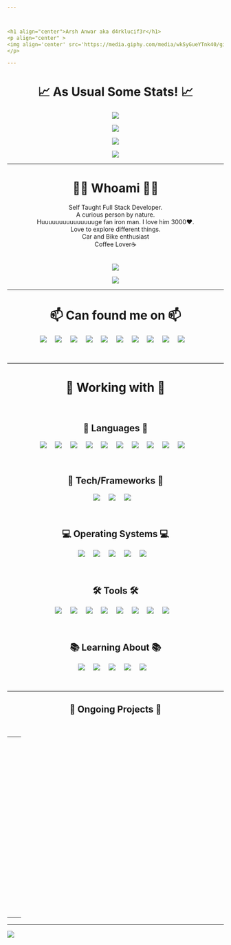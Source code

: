 ```yaml
---



<h1 align="center">Arsh Anwar aka d4rklucif3r</h1>
<p align="center" >
<img align='center' src='https://media.giphy.com/media/wkSyGueYTnk40/giphy.gif' width='200'/>
</p>

---
```

<h1 align="center">📈 As Usual Some Stats! 📈</h1>

<p align="center" >
  <a target="_blank" href="https://github.com/d4rk-lucif3r/github-readme-stats">
  <img src="https://github-readme-stats.d4rk-lucif3r.vercel.app/api?username=d4rk-lucif3r&show_icons=true&theme=dark&layout=compact&count_private=true" />
  </a>
</p>
<p align="center" >
  <a target="_blank" href="https://github.com/d4rk-lucif3r/github-readme-stats">
  <img  src="https://github-readme-stats.d4rk-lucif3r.vercel.app/api/top-langs/?username=d4rk-lucif3r&langs_count=100&layout=compact&theme=dark&custom_title=Arsh%27s%20Most%20Used%20Languages&card_width=444&count_private=true" />
  </a>
</p>
<p align="center" >
  <a target="_blank" href="https://wakatime.com/@d4rklucif3r">
  <img  src="https://github-readme-stats.d4rk-lucif3r.vercel.app/api/wakatime?username=d4rklucif3r&theme=dark&custom_title=Arsh%27s%20Wakatime%20Weekly%20Coding%20Stats&card_width=440" />
  </a>
</p>
<p align="center" >
  <a target="_blank" href="https://github.com/d4rk-lucif3r">
  <img src="https://github-profile-trophy.vercel.app/?username=d4rk-lucif3r&theme=darkhub&no-bg=true&column=3&margin-w=10&margin-h=10&title=MultiLanguage,Commit,Issues,Stars,Repositories,PullRequest," />
  </a>
</p>




---


<h1 align="center" >👨‍💻 Whoami 👨‍💻</h1>

<div align="center">
Self Taught Full Stack Developer.<br>
A curious person by nature. <br>
Huuuuuuuuuuuuuuuge fan iron man. I love him 3000❤.<br>
Love to explore different things. <br>
Car and Bike enthusiast<br>
Coffee Lover☕ <br>
  </br>
</div>
<p align="center">
  <a href="https://d4rk-lucif3r.vercel.app/now-playing?open">
    <!-- Music bars move to the beat and are colored based on the track's happiness, danceability and energy! -->
    <img src="https://d4rk-lucif3r.vercel.app/now-playing">
  </a>
</p>
<!-- <table align='center'>
  <thead>
    <tr>
      <th>🎵 Now Playing 🎵</th>
    </tr>
  </thead>
  <tbody>
    <tr>
      <td><a href="https://d4rk-lucif3r.vercel.app/now-playing?open"><img src="https://d4rk-lucif3r.vercel.app/now-playing" width="540" height="64"></a></td>
    </tr>
  </tbody>
</table> -->
<p align="center">
  <img src="https://d4rk-lucif3r.vercel.app/api/top-played">
</p>
<!-- <table align = 'center' cellspacing="0" cellpadding="0" border="0">
    <thead>
    <tr>
       <td align='center'colspan="2">🎶 My Top Tracks 🎶</td>
    </tr>
  </thead>
  <tbody>
    <tr>
        <td style="text-align: center;">
          <a href="https://now-playing-readme.vercel.app/top-tracks?i=1&open">
            <img src="https://now-playing-readme.vercel.app/top-tracks?i=1" alt=""  />
          </a>
        </td>
        <td style="text-align: center;">
          <a href="https://now-playing-readme.vercel.app/top-tracks?i=2&open">
            <img src="https://now-playing-readme.vercel.app/top-tracks?i=2" alt="" '/>
          </a>
        </td>
    </tr>
    <tr>
        <td style="text-align: center;">
          <a href="https://now-playing-readme.vercel.app/top-tracks?i=3&open">
            <img src="https://now-playing-readme.vercel.app/top-tracks?i=3" alt="" '/>
          </a>
        </td>
        <td style="text-align: center;">
          <a href="https://now-playing-readme.vercel.app/top-tracks?i=4&open">
            <img src="https://now-playing-readme.vercel.app/top-tracks?i=4" alt="" />
          </a>
        </td>
    </tr>
  </tbody>
</table> -->

---

<h1 align="center">📫 Can found me on 📫</h1>
<p align="center">
  <a target="_blank"href="https://www.linkedin.com/in/d4rk-lucif3r/"><img src="https://img.shields.io/badge/-Linkedin-black?style=for-the-badge&logo=Linkedin" /></a>&nbsp;&nbsp;&nbsp;&nbsp;
  <a target="_blank"href="https://twitter.com/d4rklucif3r"><img src="https://img.shields.io/badge/-Twitter-black?style=for-the-badge&logo=Twitter" /></a>&nbsp;&nbsp;&nbsp;&nbsp;
 <a href="https://www.instagram.com/l_u_c_i_f_3_r._"><img src="https://img.shields.io/badge/-Instagram-black?style=for-the-badge&logo=Instagram" /></a>&nbsp;&nbsp;&nbsp;&nbsp;
  <a href="mailto:lucifer78908@gmail.com?subject=Hello%20Arsh,%20From%20Github"><img src="https://img.shields.io/badge/-Gmail-black?style=for-the-badge&logo=Gmail" /></a>&nbsp;&nbsp;&nbsp;&nbsp;
<a href="https://t.me/d4rklucif3r"><img src="https://img.shields.io/badge/-Telegram-black?style=for-the-badge&logo=Telegram" /></a>&nbsp;&nbsp;&nbsp;&nbsp;
<a href="https://www.hackthebox.eu/profile/319127"><img src="https://img.shields.io/badge/-Hackthebox-black?style=for-the-badge&logo=hackthebox" /></a>&nbsp;&nbsp;&nbsp;&nbsp;
<a href="https://www.fiverr.com/arshanwar"><img src="https://img.shields.io/badge/-Fiverr-black?style=for-the-badge&logo=fiverr" /></a>&nbsp;&nbsp;&nbsp;&nbsp;  
<a href="https://www.upwork.com/freelancers/~01a00225f1a2e2731a"><img src="https://img.shields.io/badge/-UpWork-black?style=for-the-badge&logo=upwork" /></a>&nbsp;&nbsp;&nbsp;&nbsp;  
<a href="https://www.kaggle.com/d4rklucif3r"><img src="https://img.shields.io/badge/-Kaggle-black?style=for-the-badge&logo=kaggle" /></a>&nbsp;&nbsp;&nbsp;&nbsp;
<a href="https://contra.com/arsh_anwar"><img src="https://img.shields.io/badge/-Contra-black?style=for-the-badge&logo=contra" /></a>&nbsp;&nbsp;&nbsp;&nbsp;    
</p>
</br>

---


<h1 align="center">💼 Working with 💼</h1>
</br>
<h2 align="center">📙 Languages 📙</h2>

<p align="center">
  <a target="_blank"><img src="https://img.shields.io/badge/-C-black?style=for-the-badge&logo=C" /></a>&nbsp;&nbsp;&nbsp;&nbsp;
  <a target="_blank"><img src="https://img.shields.io/badge/-C++-black?style=for-the-badge&logo=c%2B%2B" /></a>&nbsp;&nbsp;&nbsp;&nbsp;
  <a target="_blank"><img src="https://img.shields.io/badge/-Python-black?style=for-the-badge&logo=Python" /></a>&nbsp;&nbsp;&nbsp;&nbsp;
  <a target="_blank"><img src="https://img.shields.io/badge/-Kotlin-black?style=for-the-badge&logo=Kotlin" /></a>&nbsp;&nbsp;&nbsp;&nbsp;
  <a target="_blank"><img src="https://img.shields.io/badge/-Java-black?style=for-the-badge&logo=java" /></a>&nbsp;&nbsp;&nbsp;&nbsp;
  <a target="_blank"><img src="https://img.shields.io/badge/-Bash-black?style=for-the-badge&logo=gnu-bash" /></a>&nbsp;&nbsp;&nbsp;&nbsp;
  <a target="_blank"><img src="https://img.shields.io/badge/-Dart-black?style=for-the-badge&logo=Dart" /></a>&nbsp;&nbsp;&nbsp;&nbsp;
  <a target="_blank"><img src="https://img.shields.io/badge/-Qml-black?style=for-the-badge&logo=Qt" /></a>&nbsp;&nbsp;&nbsp;&nbsp;
  <a target="_blank"><img src="https://img.shields.io/badge/-HTML-black?style=for-the-badge&logo=Html5" /></a>&nbsp;&nbsp;&nbsp;&nbsp;
  <a target="_blank"><img src="https://img.shields.io/badge/-MarkDown-black?style=for-the-badge&logo=Markdown" /></a>&nbsp;&nbsp;&nbsp;&nbsp;
  
</p>
 </br>
 
<h2 align="center">🤖 Tech/Frameworks 🤖</h2>
<p align="center">
  <a target="_blank"><img src="https://img.shields.io/badge/Flutter-black?style=for-the-badge&logo=Flutter" /></a>&nbsp;&nbsp;&nbsp;&nbsp;
  <a target="_blank"><img src="https://img.shields.io/badge/-TensorFlow-black?style=for-the-badge&logo=tensorflow" /></a>&nbsp;&nbsp;&nbsp;&nbsp;
  <a target="_blank"><img src="https://img.shields.io/badge/-OpenCV-black?style=for-the-badge&logo=openCV" /></a>&nbsp;&nbsp;&nbsp;&nbsp;
</p>
</br>

<h2 align="center">💻 Operating Systems 💻</h2>
<p align="center">
  <a target="_blank"><img src="https://img.shields.io/badge/-Windows-black?style=for-the-badge&logo=Windows" /></a>&nbsp;&nbsp;&nbsp;&nbsp;
  <a target="_blank"><img src="https://img.shields.io/badge/-MacOS-black?style=for-the-badge&logo=Apple" /></a>&nbsp;&nbsp;&nbsp;&nbsp;
  <a target="_blank"><img src="https://img.shields.io/badge/-Debian-black?style=for-the-badge&logo=Debian" /></a>&nbsp;&nbsp;&nbsp;&nbsp;
  <a target="_blank"><img src="https://img.shields.io/badge/-Fedora-black?style=for-the-badge&logo=Fedora" /></a>&nbsp;&nbsp;&nbsp;&nbsp;
  <a target="_blank"><img src="https://img.shields.io/badge/-CentOS-black?style=for-the-badge&logo=CentOS" /></a>&nbsp;&nbsp;&nbsp;&nbsp;
</p>
</br>

<h2 align="center">🛠️ Tools 🛠️</h2>
<p align="center">
  <a target="_blank"><img src="https://img.shields.io/badge/-VS-black?style=for-the-badge&logo=visual-studio-code" /></a>&nbsp;&nbsp;&nbsp;&nbsp;
  <a target="_blank"><img src="https://img.shields.io/badge/-Anaconda-black?style=for-the-badge&logo=anaconda" /></a>&nbsp;&nbsp;&nbsp;&nbsp;
  <a target="_blank"><img src="https://img.shields.io/badge/-Git-black?style=for-the-badge&logo=Git" /></a>&nbsp;&nbsp;&nbsp;&nbsp;
  <a target="_blank"><img src="https://img.shields.io/badge/-GitHub-black?style=for-the-badge&logo=GitHub" /></a>&nbsp;&nbsp;&nbsp;&nbsp;
  <a target="_blank"><img src="https://img.shields.io/badge/-GitLab-black?style=for-the-badge&logo=GitLab" /></a>&nbsp;&nbsp;&nbsp;&nbsp;
  <a target="_blank"><img src="https://img.shields.io/badge/-QT Design Studio-black?style=for-the-badge&logo=QT" /></a>&nbsp;&nbsp;&nbsp;&nbsp;
  <a target="_blank"><img src="https://img.shields.io/badge/-QT Creator-black?style=for-the-badge&logo=QT" /></a>&nbsp;&nbsp;&nbsp;&nbsp;
  <a target="_blank"><img src="https://img.shields.io/badge/-Flask-black?style=for-the-badge&logo=Flask" /></a>&nbsp;&nbsp;&nbsp;&nbsp;
</p>
</br>

<h2 align="center">📚 Learning About 📚</h2>
<p align="center">
  <a target="_blank"><img src="https://img.shields.io/badge/-CircleCi-black?style=for-the-badge&logo=circleci" /></a>&nbsp;&nbsp;&nbsp;&nbsp;
  <a target="_blank"><img src="https://img.shields.io/badge/Github Actions-black?style=for-the-badge&logo=github-actions" /></a>&nbsp;&nbsp;&nbsp;&nbsp;
  <a target="_blank"><img src="https://img.shields.io/badge/-Ethical Hacking-black?style=for-the-badge&logo=shell" /></a>&nbsp;&nbsp;&nbsp;&nbsp;
  <a target="_blank"><img src="https://img.shields.io/badge/-App Development-black?style=for-the-badge&logo=android" /></a>&nbsp;&nbsp;&nbsp;&nbsp;
  <a target="_blank"><img src="https://img.shields.io/badge/-Django-black?style=for-the-badge&logo=django" /></a>&nbsp;&nbsp;&nbsp;&nbsp;
</p>
</br>

---
<h2 align="center">🚧 Ongoing Projects 🚧</h2>

<br />
<table align = 'center' cellspacing="0" cellpadding="0" border="0">
    <tr height ='140px'>
        <td style="text-align: center;">
          <a href="https://github.com/d4rk-lucif3r/LuciferKernel">
            <img src="https://github-readme-stats.d4rk-lucif3r.vercel.app/api/pin/?username=d4rk-lucif3r&repo=LuciferKernel&theme=dark" alt="" />
          </a>
        </td>
        <td style="text-align: center;">
          <a href="https://github.com/d4rk-lucif3r/ML-Portfolio">
            <img src="https://github-readme-stats.d4rk-lucif3r.vercel.app/api/pin/?username=d4rk-lucif3r&repo=ML-Portfolio&theme=dark" alt="" />
          </a>
        </td>
    </tr>
    <tr height ='140px'>
        <td style="text-align: center;">
          <a href="https://github.com/d4rk-lucif3r/Smart-Alarm-Clock">
            <img src="https://github-readme-stats.d4rk-lucif3r.vercel.app/api/pin/?username=d4rk-lucif3r&repo=Smart-Alarm-Clock-API&theme=dark" alt="" />
          </a>
        </td>
        <td style="text-align: center;">
          <a href="https://github.com/d4rk-lucif3r/Machine-Learning-Models">
            <img src="https://github-readme-stats.d4rk-lucif3r.vercel.app/api/pin/?username=d4rk-lucif3r&repo=Machine-Learning-Models&theme=dark" alt="" />
          </a>
        </td>
    </tr>
   <tr height ='140px'>
        <td style="text-align: center;">
          <a href="https://github.com/d4rk-lucif3r/Project-Infinity">
            <img src="https://github-readme-stats.d4rk-lucif3r.vercel.app/api/pin/?username=d4rk-lucif3r&repo=Project-Infinity&theme=dark" alt="" />
          </a>
        </td>
        <td style="text-align: center;">
<!--           <a href="https://github.com/d4rk-lucif3r/Machine-Learning-Models">
            <img src="https://github-readme-stats.d4rk-lucif3r.vercel.app/api/pin/?username=d4rk-lucif3r&repo=Machine-Learning-Models&theme=dark" alt="" />
          </a> -->
        </td>
    </tr>
</table>

---
![](https://hit.yhype.me/github/profile?user_id=45912425)






